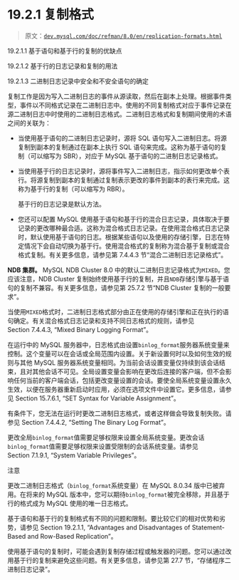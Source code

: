 # 19.2.1 复制格式

> 原文：[`dev.mysql.com/doc/refman/8.0/en/replication-formats.html`](https://dev.mysql.com/doc/refman/8.0/en/replication-formats.html)

19.2.1.1 基于语句和基于行的复制的优缺点

19.2.1.2 基于行的日志记录和复制的用法

19.2.1.3 二进制日志记录中安全和不安全语句的确定

复制工作是因为写入二进制日志的事件从源读取，然后在副本上处理。根据事件类型，事件以不同格式记录在二进制日志中。使用的不同复制格式对应于事件记录在源二进制日志中时使用的二进制日志格式。二进制日志格式和复制期间使用的术语之间的关联为：

+   当使用基于语句的二进制日志记录时，源将 SQL 语句写入二进制日志。将源复制到副本的复制通过在副本上执行 SQL 语句来完成。这称为基于语句的复制（可以缩写为 SBR），对应于 MySQL 基于语句的二进制日志记录格式。

+   当使用基于行的日志记录时，源将事件写入二进制日志，指示如何更改单个表行。将源复制到副本的复制通过复制表示更改的事件到副本的表行来完成。这称为基于行的复制（可以缩写为 RBR）。

    基于行的日志记录是默认方法。

+   您还可以配置 MySQL 使用基于语句和基于行的混合日志记录，具体取决于要记录的更改哪种最合适。这称为混合格式日志记录。在使用混合格式日志记录时，默认使用基于语句的日志。根据某些语句以及使用的存储引擎，日志在特定情况下会自动切换为基于行。使用混合格式的复制称为混合基于复制或混合格式复制。有关更多信息，请参见第 7.4.4.3 节“混合二进制日志记录格式”。

**NDB 集群。** MySQL NDB Cluster 8.0 中的默认二进制日志记录格式为`MIXED`。您应该注意，NDB Cluster 复制始终使用基于行的复制，并且`NDB`存储引擎与基于语句的复制不兼容。有关更多信息，请参见第 25.7.2 节“NDB Cluster 复制的一般要求”。

当使用`MIXED`格式时，二进制日志格式部分由正在使用的存储引擎和正在执行的语句确定。有关混合格式日志记录和支持不同日志格式的规则，请参见 Section 7.4.4.3, “Mixed Binary Logging Format”。

在运行中的 MySQL 服务器中，日志格式由设置`binlog_format`服务器系统变量来控制。这个变量可以在会话或全局范围内设置。关于新设置何时以及如何生效的规则与其他 MySQL 服务器系统变量相同。为当前会话设置变量仅持续到该会话结束，且对其他会话不可见。全局设置变量会影响在更改后连接的客户端，但不会影响任何当前的客户端会话，包括更改变量设置的会话。要使全局系统变量设置永久生效，以便在服务器重新启动时应用，必须在选项文件中设置它。更多信息，请参见 Section 15.7.6.1, “SET Syntax for Variable Assignment”。

有条件下，您无法在运行时更改二进制日志格式，或者这样做会导致复制失败。请参见 Section 7.4.4.2, “Setting The Binary Log Format”。

更改全局`binlog_format`值需要足够权限来设置全局系统变量。更改会话`binlog_format`值需要足够权限来设置受限制的会话系统变量。请参见 Section 7.1.9.1, “System Variable Privileges”。

注意

更改二进制日志格式（`binlog_format`系统变量）在 MySQL 8.0.34 版中已被弃用。在将来的 MySQL 版本中，您可以期待`binlog_format`被完全移除，并且基于行的格式成为 MySQL 使用的唯一日志格式。

基于语句和基于行的复制格式有不同的问题和限制。要比较它们的相对优势和劣势，请参见 Section 19.2.1.1, “Advantages and Disadvantages of Statement-Based and Row-Based Replication”。

使用基于语句的复制时，可能会遇到复制存储过程或触发器的问题。您可以通过改用基于行的复制来避免这些问题。有关更多信息，请参见第 27.7 节，“存储程序二进制日志记录”。
